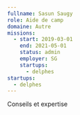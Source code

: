 ```yaml
---
fullname: Sasun Saugy
role: Aide de camp
domaine: Autre
missions:
  - start: 2019-03-01
    end: 2021-05-01
    status: admin
    employer: SG
    startups:
      - delphes
startups:
  - delphes
---
```

Conseils et expertise